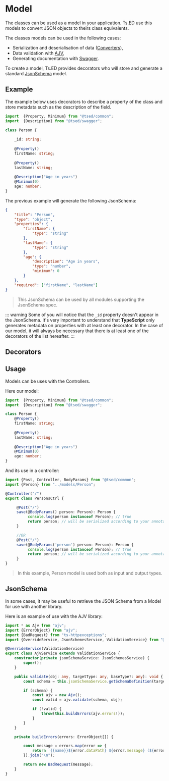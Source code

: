 # Model

The classes can be used as a model in your application.
Ts.ED use this models to convert JSON objects to theirs class equivalents.

The classes models can be used in the following cases:

- Serialization and deserialisation of data ([Converters](/docs/converters.md)),
- Data validation with [AJV](/tutorials/ajv.md),
- Generating documentation with [Swagger](/tutorials/swagger.md).

To create a model, Ts.ED provides decorators who will store and generate a 
standard [JsonSchema](http://json-schema.org/) model.

## Example

The example below uses decorators to describe a property of the class and store metadata
such as the description of the field.

```typescript
import  {Property, Minimum} from "@tsed/common";
import  {Description} from "@tsed/swagger";

class Person {
    
    _id: string;
    
    @Property()
    firstName: string;
    
    @Property()
    lastName: string;
    
    @Description("Age in years")
    @Minimum(0)
    age: number;
}
```

The previous example will generate the following JsonSchema:

```json
{
    "title": "Person",
    "type": "object",
    "properties": {
        "firstName": {
            "type": "string"
        },
        "lastName": {
            "type": "string"
        },
        "age": {
            "description": "Age in years",
            "type": "number",
            "minimum": 0
        }
    },
    "required": ["firstName", "lastName"]
}
```

> This JsonSchema can be used by all modules supporting the JsonSchema spec.

::: warning
Some of you will notice that the `_id` property doesn't appear in the JsonSchema. It's very important to understand that
**TypeScript** only generates metadata on properties with at least one decorator.
In the case of our model, it will always be necessary that there is at least one of the decorators of the list hereafter.
:::

## Decorators

<ApiList query="module === '@tsed/common/jsonschema' && symbolType === 'decorator'" />

## Usage

Models can be uses with the Controllers.

Here our model:

```typescript
import  {Property, Minimum} from "@tsed/common";
import  {Description} from "@tsed/swagger";

class Person {
    @Property()
    firstName: string;
    
    @Property()
    lastName: string;
    
    @Description("Age in years")
    @Minimum(0)
    age: number;
}
```

And its use in a controller:

```typescript
import {Post, Controller, BodyParams} from "@tsed/common";
import {Person} from "../models/Person";

@Controller("/")
export class PersonsCtrl {

     @Post("/")
     save(@BodyParams() person: Person): Person {
          console.log(person instanceof Person); // true
          return person; // will be serialized according to your annotation on Person class.
     } 

     //OR
     @Post("/")
     save(@BodyParams('person') person: Person): Person {
          console.log(person instanceof Person); // true
          return person; // will be serialized according to your annotation on Person class.
     }
}
```
> In this example, Person model is used both as input and output types.

## JsonSchema

In some cases, it may be useful to retrieve the JSON Schema from a Model for use with another library.

Here is an example of use with the AJV library:

```typescript
import * as Ajv from "ajv";
import {ErrorObject} from "ajv";
import {BadRequest} from "ts-httpexceptions";
import {OverrideService, JsonSchemesService, ValidationService} from "@tsed/common";

@OverrideService(ValidationService)
export class AjvService extends ValidationService {
    constructor(private jsonSchemaService: JsonSchemesService) {
        super();
    }

    public validate(obj: any, targetType: any, baseType?: any): void {
        const schema = this.jsonSchemaService.getSchemaDefinition(targetType);

        if (schema) {
            const ajv = new Ajv();
            const valid = ajv.validate(schema, obj);

            if (!valid) {
                throw(this.buildErrors(ajv.errors!));
            }
        }
    }

    private buildErrors(errors: ErrorObject[]) {

        const message = errors.map(error => {
            return `{{name}}${error.dataPath} ${error.message} (${error.keyword})`;
        }).join("\n");

        return new BadRequest(message);
    }
}
```
